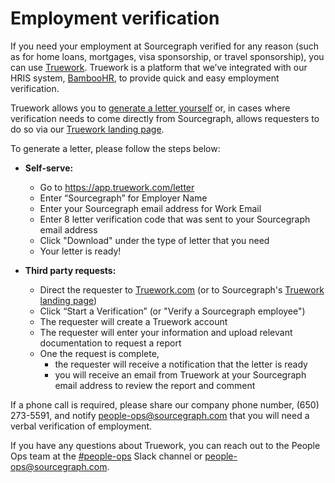 # Employment verification

If you need your employment at Sourcegraph verified for any reason (such as for home loans, mortgages, visa sponsorship, or travel sponsorship), you can use [Truework](https://www.truework.com/). Truework is a platform that we’ve integrated with our HRIS system, [BambooHR](https://sourcegraph.bamboohr.com/login.php?r=%2Fhome%2F), to provide quick and easy employment verification.

Truework allows you to [generate a letter yourself](https://app.truework.com/letter) or, in cases where verification needs to come directly from Sourcegraph, allows requesters to do so via our [Truework landing page](https://www.truework.com/verifications/sourcegraph-employment-verification/).

To generate a letter, please follow the steps below:

- **Self-serve:**

  - Go to https://app.truework.com/letter
  - Enter “Sourcegraph” for Employer Name
  - Enter your Sourcegraph email address for Work Email
  - Enter 8 letter verification code that was sent to your Sourcegraph email address
  - Click "Download" under the type of letter that you need
  - Your letter is ready!

- **Third party requests:**
  - Direct the requester to [Truework.com](https://www.truework.com/) (or to Sourcegraph's [Truework landing page](https://www.truework.com/verifications/sourcegraph-employment-verification/))
  - Click “Start a Verification” (or "Verify a Sourcegraph employee")
  - The requester will create a Truework account
  - The requester will enter your information and upload relevant documentation to request a report
  - One the request is complete,
    - the requester will receive a notification that the letter is ready
    - you will receive an email from Truework at your Sourcegraph email address to review the report and comment

If a phone call is required, please share our company phone number, (650) 273-5591, and notify people-ops@sourcegraph.com that you will need a verbal verification of employment.

If you have any questions about Truework, you can reach out to the People Ops team at the [#people-ops](https://sourcegraph.slack.com/archives/CQAGQKC4A) Slack channel or people-ops@sourcegraph.com.
